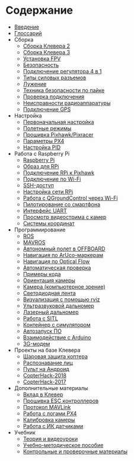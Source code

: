 # Содержание

* [Введение](README.md)
* [Глоссарий](gloss.md)
* Сборка
  * [Сборка Клевера 2](assemble_2.md)
  * [Сборка Клевера 3](assemble_3.md)
  * [Установка FPV](fpv.md)
  * [Безопасность](safety.md)
  * [Подключение регулятора 4 в 1](4in1.md)
  * [Типы силовых разъемов](connectortypes.md)
  * [Лужение](zap.md)
  * [Техника безопасности по пайке](tb.md)
  * [Проверка подключения](test_connection.md)
  * [Неисправности радиоаппаратуры](radioerrors.md)
  * [Подключение GPS](gps.md)
* Настройка
  * [Первоначальная настройка](setup.md)
  * [Полетные режимы](modes.md)
  * [Прошивка Pixhawk/Pixracer](firmware.md)
  * [Параметры PX4](px4_parameters.md)
  * [Настройка PID](calibratePID.md)
* Работа с Raspberry Pi
  * [Raspberry Pi](raspberry.md)
  * [Образ для RPi](microsd_images.md)
  * [Подключение RPi к Pixhawk](connection.md)
  * [Подключение по Wi-Fi](wifi.md)
  * [SSH-доступ](ssh.md)
  * [Настройка сети RPi](network.md)
  * [Работа с QGroundControl через Wi-Fi](gcs_bridge.md)
  * [Пилотирование со смартфона](rc.md)
  * [Интерфейс UART](uart.md)
  * [Просмотр видеострима с камер](web_video_server.md)
  * [Системы координат](frames.md)
* Программирование
  * [ROS](ros.md)
  * [MAVROS](mavros.md)
  * [Автономный полет в OFFBOARD](simple_offboard.md)
  * [Навигация по ArUco-маркерам](aruco.md)
  * [Навигация по Optical Flow](optical_flow.md)
  * [Автоматическая проверка](selfcheck.md)
  * [Примеры кода](snippets.md)
  * [Ориентация камеры](camera_frame.md)
  * [Камера \(компьютерное зрение\)](camera.md)
  * [Светодиодная лента](leds.md)
  * [Визуализация с помощью rviz](rviz.md)
  * [Ультразвуковой дальномер](sonar.md)
  * [Лазерный дальномер](laser.md)
  * [Работа с SITL](sitl.md)
  * [Контейнер с симулятором](sitl_docker.md)
  * [Автозапуск ПО](autolaunch.md)
  * [Взаимодействие с Arduino](arduino.md)
  * [3G-модем](3g.md)
* Проекты на базе Клевера
  * [Шаровая защита коптера](shield.md)
  * [Распознавание лиц](face_recognition.md)
  * [Пульт на Андроид](android.md)
  * [CopterHack-2018](copterhack2018.md)
  * [CopterHack-2017](copterhack2017.md)
* Дополнительные материалы
  * [Вклад в Клевер](contributing.md)
  * [Прошивка ESC контроллеров](esc_firmware.md)
  * [Протокол MAVLink](mavlink.md)
  * [Работа с логами PX4](flight_logs.md)
  * [Калибровка камеры](calibration.md)
  * [Работа с ИК датчиками](ir_sensors.md)
* Учебник
  * [Теория и видеоуроки](lessons.md)
  * [Учебно-методическое пособие](metod.md)
  * [Контрольные и проверочные материалы](tests.md)
